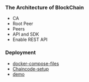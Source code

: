 ### The Architecture of BlockChain

- CA
- Root Peer
- Peers
- API and SDK
- Enable REST API

### Deployment

- [docker-compose-files](https://github.com/yeasy/docker-compose-files)
- [Chaincode-setup](https://github.com/hyperledger/fabric/blob/master/docs/Setup/Chaincode-setup.md)
- [demo](http://www.cnblogs.com/huyouhengbc/p/5934683.html)
